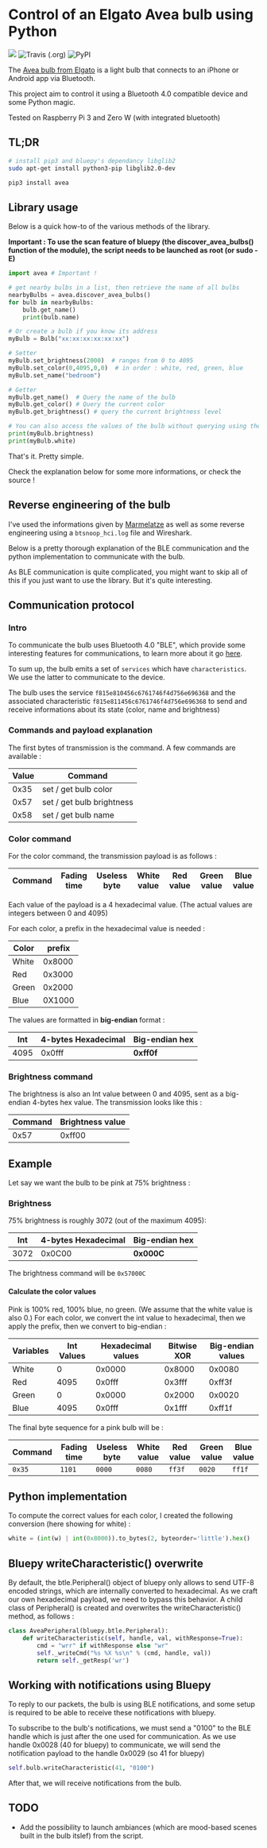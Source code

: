 # Control of an Elgato Avea bulb using Python

![](https://img.shields.io/badge/python_flavor-3.x-brightgreen.svg?style=for-the-badge)
![Travis (.org)](https://img.shields.io/travis/Hereath/avea.svg?style=for-the-badge)
![PyPI](https://img.shields.io/pypi/v/avea.svg?style=for-the-badge)

The [Avea bulb from Elgato](https://www.amazon.co.uk/Elgato-Avea-Dynamic-Light-Android-Smartphone/dp/B00O4EZ11Q) is a light bulb that connects to an iPhone or Android app via Bluetooth.

This project aim to control it using a Bluetooth 4.0 compatible device and some Python magic.

Tested on Raspberry Pi 3 and Zero W (with integrated bluetooth)

## TL;DR

```bash
# install pip3 and bluepy's dependancy libglib2
sudo apt-get install python3-pip libglib2.0-dev

pip3 install avea
```


## Library usage

Below is a quick how-to of the various methods of the library.

**Important : To use the scan feature of bluepy (the discover_avea_bulbs() function of the module), the script needs to be launched as root (or sudo -E)**

```python
import avea # Important !

# get nearby bulbs in a list, then retrieve the name of all bulbs
nearbyBulbs = avea.discover_avea_bulbs()
for bulb in nearbyBulbs:
    bulb.get_name()
    print(bulb.name)

# Or create a bulb if you know its address
myBulb = Bulb("xx:xx:xx:xx:xx:xx")

# Setter
myBulb.set_brightness(2000)  # ranges from 0 to 4095
myBulb.set_color(0,4095,0,0)  # in order : white, red, green, blue
myBulb.set_name("bedroom")

# Getter
myBulb.get_name()  # Query the name of the bulb
myBulb.get_color() # Query the current color
myBulb.get_brightness() # query the current brightness level

# You can also access the values of the bulb without querying using the object variables
print(myBulb.brightness)
print(myBulb.white)
```

That's it. Pretty simple.

Check the explanation below for some more informations, or check the source !

## Reverse engineering of the bulb

I've used the informations given by [Marmelatze](https://github.com/Marmelatze/avea_bulb) as well as some reverse engineering using a `btsnoop_hci.log` file and Wireshark.

Below is a pretty thorough explanation of the BLE communication and the python implementation to communicate with the bulb.

As BLE communication is quite complicated, you might want to skip all of this if you just want to use the library. But it's quite interesting.


## Communication protocol

### Intro

To communicate the bulb uses Bluetooth 4.0 "BLE", which provide some interesting features for communications, to learn more about it go [here](https://learn.adafruit.com/introduction-to-bluetooth-low-energy/gatt).

To sum up, the bulb emits a set of `services` which have `characteristics`. We use the latter to communicate to the device.

The bulb uses the service `f815e810456c6761746f4d756e696368` and the associated characteristic `f815e811456c6761746f4d756e696368` to send and receive informations about its state (color, name and brightness)

### Commands and payload explanation

The first bytes of transmission is the command. A few commands are available :

Value | Command
--- | ---
0x35 | set / get bulb color
0x57 | set / get bulb brightness
0x58 | set / get bulb name

### Color command

For the color command, the transmission payload is as follows :

Command | Fading time | Useless byte | White value | Red value | Green value | Blue value
---|---|---|---|---|---|---

Each value of the payload is a 4 hexadecimal value. (The actual values are integers between 0 and 4095)

For each color, a prefix in the hexadecimal value is needed :

Color | prefix
---|---
White| 0x8000
Red | 0x3000
Green | 0x2000
Blue | 0X1000

The values are formatted in **big-endian** format :

Int | 4-bytes Hexadecimal | Big-endian hex
---|---|---
4095 | 0x0fff| **0xff0f**

### Brightness command

The brightness is also an Int value between 0 and 4095, sent as a big-endian 4-bytes hex value. The transmission looks like this :

Command | Brightness value |
---|---
0x57 | 0xff00

## Example

Let say we want the bulb to be pink at 75% brightness :

### Brightness
75% brightness is roughly 3072 (out of the maximum 4095):

Int | 4-bytes Hexadecimal | **Big-endian hex**
---|---|---
3072 |0x0C00| **0x000C**

The brightness command will be `0x57000C`

#### Calculate the color values
Pink is 100% red, 100% blue, no green. (We assume that the white value is also 0.) For each color, we convert the int value to hexadecimal, then we apply the prefix, then we convert to big-endian :

Variables | Int Values | Hexadecimal values | Bitwise XOR | Big-endian values
---|---|---|---|---
White| 0| 0x0000| 0x8000| 0x0080
Red | 4095| 0x0fff| 0x3fff| 0xff3f
Green | 0 | 0x0000| 0x2000 | 0x0020
Blue | 4095| 0x0fff | 0x1fff| 0xff1f


The final byte sequence for a pink bulb will be :

Command | Fading time | Useless byte | White value | Red value | Green value | Blue value
---|---|---|---|---|---|---
`0x35`|`1101`| `0000`| `0080`|`ff3f`|`0020`|`ff1f`


## Python implementation
To compute the correct values for each color, I created the following conversion (here showing for white) :

```python
white = (int(w) | int(0x8000)).to_bytes(2, byteorder='little').hex()
```

## Bluepy writeCharacteristic() overwrite
By default, the btle.Peripheral() object of bluepy only allows to send UTF-8 encoded strings, which are internally converted to hexadecimal. As we craft our own hexadecimal payload, we need to bypass this behavior. A child class of Peripheral() is created and overwrites the writeCharacteristic() method, as follows :

```python
class AveaPeripheral(bluepy.btle.Peripheral):
    def writeCharacteristic(self, handle, val, withResponse=True):
        cmd = "wrr" if withResponse else "wr"
        self._writeCmd("%s %X %s\n" % (cmd, handle, val))
        return self._getResp('wr')
```

## Working with notifications using Bluepy
To reply to our packets, the bulb is using BLE notifications, and some setup is required to be able to receive these notifications with bluepy.

To subscribe to the bulb's notifications, we must send a "0100" to the BLE handle which is just after the one used for communication. As we use handle 0x0028 (40 for bluepy) to communicate, we will send the notification payload to the handle 0x0029 (so 41 for bluepy)

```python
self.bulb.writeCharacteristic(41, "0100")
```
After that, we will receive notifications from the bulb.

## TODO

- Add the possibility to launch ambiances (which are mood-based scenes built in the bulb itslef) from the script.
